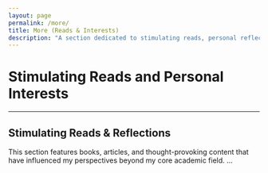 ```yaml
---
layout: page
permalink: /more/
title: More (Reads & Interests) 
description: "A section dedicated to stimulating reads, personal reflections, and non-academic interests."
---
```


# Stimulating Reads and Personal Interests

---

## Stimulating Reads & Reflections 
This section features books, articles, and thought-provoking content that have influenced my perspectives beyond my core academic field.
...
